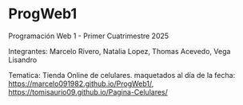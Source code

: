 # ProgWeb1
Programación Web 1 - Primer Cuatrimestre 2025

Integrantes:
Marcelo Rivero,
Natalia Lopez,
Thomas Acevedo,
Vega Lisandro

Tematica: Tienda Online de celulares.
maquetados al día de la fecha: 
https://marcelo091982.github.io/ProgWeb1/,
https://tomisaurio09.github.io/Pagina-Celulares/
